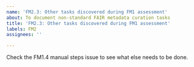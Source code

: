 ```yaml
---
name: 'FM2.3: Other tasks discovered during FM1 assessment'
about: To document non-standard FAIR metadata curation tasks
title: 'FM2.3: Other tasks discovered during FM1 assessment'
labels: FM2
assignees: ''

---
```


Check the FM1.4 manual steps issue to see what else needs to be done.
